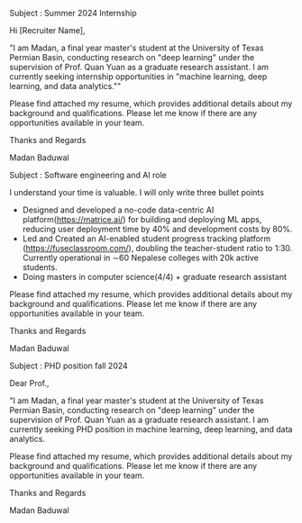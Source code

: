 
Subject : Summer 2024 Internship 

Hi [Recruiter Name],


"I am Madan, a final year master's student at the University of Texas Permian Basin, conducting research on "deep learning" under the supervision of Prof. Quan Yuan as a graduate research assistant. I am currently seeking internship opportunities in "machine learning, deep learning, and data analytics."" 

Please find attached my resume, which provides additional details about my background and qualifications. Please let me know if there are any opportunities available in your team.

Thanks and Regards

Madan Baduwal




Subject : Software engineering and AI role

I understand your time is valuable.  I will only write three bullet points

* Designed and developed a no-code data-centric AI platform(https://matrice.ai/) for building and deploying ML apps, reducing user deployment time by 40% and development costs by 80%.
* Led and Created an AI-enabled student progress tracking platform (https://fuseclassroom.com/), doubling the teacher-student ratio to 1:30. Currently operational in ∼60 Nepalese colleges with 20k active students.
* Doing masters in computer science(4/4) + graduate research assistant

Please find attached my resume, which provides additional details about my background and qualifications. Please let me know if there are any opportunities available in your team.

Thanks and Regards

Madan Baduwal



Subject : PHD position fall 2024 

Dear Prof.,

"I am Madan, a final year master's student at the University of Texas Permian Basin, conducting research on "deep learning" under the supervision of Prof. Quan Yuan as a graduate research assistant. I am currently seeking PHD position in machine learning, deep learning, and data analytics.

Please find attached my resume, which provides additional details about my background and qualifications. Please let me know if there are any opportunities available in your team.


Thanks and Regards


Madan Baduwal




